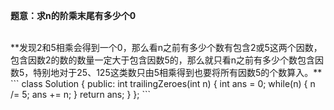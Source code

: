 **题意：求n的阶乘末尾有多少个0**

<br/>
**发现2和5相乘会得到一个0，那么看n之前有多少个数有包含2或5这两个因数，包含因数2的数的数量一定大于包含因数5的，那么就只看n之前有多少个数包含因数5，特别地对于25、125这类数只由5相乘得到也要将所有因数5的个数算入。**
```
class Solution {
public:
    int trailingZeroes(int n) {
        int ans = 0;
        while(n)
        {
            n /= 5;
            ans += n;
        }
        return ans;
    }
};
```